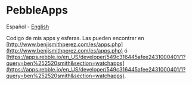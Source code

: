 # PebbleApps

Español - [English](README.en.md)

Codigo de mis apps y esferas. Las pueden encontrar en [http://www.benjismithperez.com/es/apps.php](http://www.benjismithperez.com/es/apps.php) ó [https://apps.rebble.io/en_US/developer/549c316445afee2431000401/1?query=ben%252520smith&section=watchapps](https://apps.rebble.io/en_US/developer/549c316445afee2431000401/1?query=ben%252520smith&section=watchapps).
